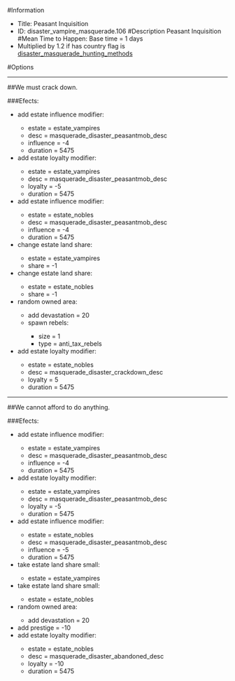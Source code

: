 #Information
 - Title: Peasant Inquisition
 - ID: disaster_vampire_masquerade.106
#Description
Peasant Inquisition
#Mean Time to Happen:
Base time = 1 days
 - Multiplied by 1.2 if has country flag is [disaster_masquerade_hunting_methods](../flags/disaster_masquerade_hunting_methods.md)

#Options

___
##We must crack down.

###Efects:<ul><li>add estate influence modifier:</li><ul><li>estate = estate_vampires</li><li>desc = masquerade_disaster_peasantmob_desc</li><li>influence = -4</li><li>duration = 5475</li></ul><li>add estate loyalty modifier:</li><ul><li>estate = estate_vampires</li><li>desc = masquerade_disaster_peasantmob_desc</li><li>loyalty = -5</li><li>duration = 5475</li></ul><li>add estate influence modifier:</li><ul><li>estate = estate_nobles</li><li>desc = masquerade_disaster_peasantmob_desc</li><li>influence = -4</li><li>duration = 5475</li></ul><li>change estate land share:</li><ul><li>estate = estate_vampires</li><li>share = -1</li></ul><li>change estate land share:</li><ul><li>estate = estate_nobles</li><li>share = -1</li></ul><li>random owned area:</li><ul><li>add devastation = 20</li><li>spawn rebels:</li><ul><li>size = 1</li><li>type = anti_tax_rebels</li></ul></ul><li>add estate loyalty modifier:</li><ul><li>estate = estate_nobles</li><li>desc = masquerade_disaster_crackdown_desc</li><li>loyalty = 5</li><li>duration = 5475</li></ul></ul>

___
##We cannot afford to do anything.

###Efects:<ul><li>add estate influence modifier:</li><ul><li>estate = estate_vampires</li><li>desc = masquerade_disaster_peasantmob_desc</li><li>influence = -4</li><li>duration = 5475</li></ul><li>add estate loyalty modifier:</li><ul><li>estate = estate_vampires</li><li>desc = masquerade_disaster_peasantmob_desc</li><li>loyalty = -5</li><li>duration = 5475</li></ul><li>add estate influence modifier:</li><ul><li>estate = estate_nobles</li><li>desc = masquerade_disaster_peasantmob_desc</li><li>influence = -5</li><li>duration = 5475</li></ul><li>take estate land share small:</li><ul><li>estate = estate_vampires</li></ul><li>take estate land share small:</li><ul><li>estate = estate_nobles</li></ul><li>random owned area:</li><ul><li>add devastation = 20</li></ul><li>add prestige = -10</li><li>add estate loyalty modifier:</li><ul><li>estate = estate_nobles</li><li>desc = masquerade_disaster_abandoned_desc</li><li>loyalty = -10</li><li>duration = 5475</li></ul></ul>
